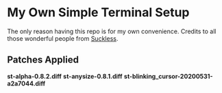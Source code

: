 # My Own Simple Terminal Setup
The only reason having this repo is for my own convenience. Credits to all those wonderful people from [Suckless](https://suckless.org).

## Patches Applied
**st-alpha-0.8.2.diff**
**st-anysize-0.8.1.diff**
**st-blinking_cursor-20200531-a2a7044.diff**